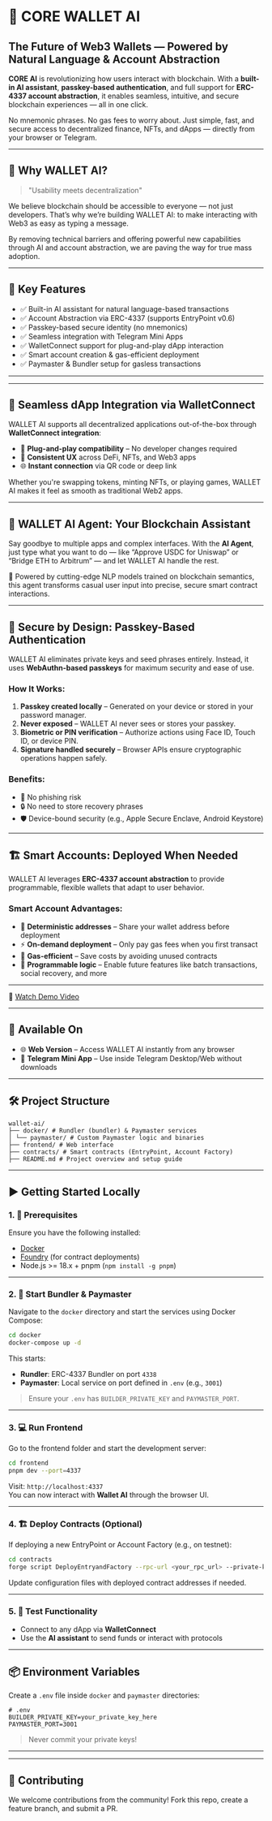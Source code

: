 # 🧠 CORE WALLET AI

## The Future of Web3 Wallets — Powered by Natural Language & Account Abstraction

**CORE AI** is revolutionizing how users interact with blockchain. With a **built-in AI assistant**, **passkey-based authentication**, and full support for **ERC-4337 account abstraction**, it enables seamless, intuitive, and secure blockchain experiences — all in one click.

No mnemonic phrases. No gas fees to worry about. Just simple, fast, and secure access to decentralized finance, NFTs, and dApps — directly from your browser or Telegram.

---

## 🧩 Why WALLET AI?

> "Usability meets decentralization"

We believe blockchain should be accessible to everyone — not just developers. That’s why we’re building WALLET AI: to make interacting with Web3 as easy as typing a message.

By removing technical barriers and offering powerful new capabilities through AI and account abstraction, we are paving the way for true mass adoption.

---

## 🧩 Key Features

- ✅ Built-in AI assistant for natural language-based transactions
- ✅ Account Abstraction via ERC-4337 (supports EntryPoint v0.6)
- ✅ Passkey-based secure identity (no mnemonics)
- ✅ Seamless integration with Telegram Mini Apps
- ✅ WalletConnect support for plug-and-play dApp interaction
- ✅ Smart account creation & gas-efficient deployment
- ✅ Paymaster & Bundler setup for gasless transactions

---

---

## 🔗 Seamless dApp Integration via WalletConnect

WALLET AI supports all decentralized applications out-of-the-box through **WalletConnect integration**:

- 🔐 **Plug-and-play compatibility** – No developer changes required
- 📱 **Consistent UX** across DeFi, NFTs, and Web3 apps
- 🌐 **Instant connection** via QR code or deep link

Whether you're swapping tokens, minting NFTs, or playing games, WALLET AI makes it feel as smooth as traditional Web2 apps.

---

## 💬 WALLET AI Agent: Your Blockchain Assistant

Say goodbye to multiple apps and complex interfaces. With the **AI Agent**, just type what you want to do — like “Approve USDC for Uniswap” or “Bridge ETH to Arbitrum” — and let WALLET AI handle the rest.

🧠 Powered by cutting-edge NLP models trained on blockchain semantics, this agent transforms casual user input into precise, secure smart contract interactions.

---

## 🔐 Secure by Design: Passkey-Based Authentication

WALLET AI eliminates private keys and seed phrases entirely. Instead, it uses **WebAuthn-based passkeys** for maximum security and ease of use.

### How It Works:

1. **Passkey created locally** – Generated on your device or stored in your password manager.
2. **Never exposed** – WALLET AI never sees or stores your passkey.
3. **Biometric or PIN verification** – Authorize actions using Face ID, Touch ID, or device PIN.
4. **Signature handled securely** – Browser APIs ensure cryptographic operations happen safely.

### Benefits:

- 👻 No phishing risk
- 🔒 No need to store recovery phrases
- 🛡️ Device-bound security (e.g., Apple Secure Enclave, Android Keystore)

---

## 🏗️ Smart Accounts: Deployed When Needed

WALLET AI leverages **ERC-4337 account abstraction** to provide programmable, flexible wallets that adapt to user behavior.

### Smart Account Advantages:

- 🧮 **Deterministic addresses** – Share your wallet address before deployment
- ⚡ **On-demand deployment** – Only pay gas fees when you first transact
- 🔄 **Gas-efficient** – Save costs by avoiding unused contracts
- 🤖 **Programmable logic** – Enable future features like batch transactions, social recovery, and more

---

🔗 [Watch Demo Video](https://youtu.be/9U-WRmNaY68)

---

## 📲 Available On

- 🌐 **Web Version** – Access WALLET AI instantly from any browser
- 💬 **Telegram Mini App** – Use inside Telegram Desktop/Web without downloads

---

## 🛠️ Project Structure

```
wallet-ai/
├── docker/ # Rundler (bundler) & Paymaster services
│ └── paymaster/ # Custom Paymaster logic and binaries
├── frontend/ # Web interface
├── contracts/ # Smart contracts (EntryPoint, Account Factory)
├── README.md # Project overview and setup guide
```

---

## ▶️ Getting Started Locally

### 1. 🔧 Prerequisites

Ensure you have the following installed:

- [Docker](https://docs.docker.com/get-docker/)
- [Foundry](https://foundry.paradigm.xyz/) (for contract deployments)
- Node.js >= 18.x + pnpm (`npm install -g pnpm`)

---

### 2. 🐳 Start Bundler & Paymaster

Navigate to the `docker` directory and start the services using Docker Compose:

```bash
cd docker
docker-compose up -d
```

This starts:

- **Rundler**: ERC-4337 Bundler on port `4338`
- **Paymaster**: Local service on port defined in `.env` (e.g., `3001`)

> Ensure your `.env` has `BUILDER_PRIVATE_KEY` and `PAYMASTER_PORT`.

---

### 3. 💻 Run Frontend

Go to the frontend folder and start the development server:

```bash
cd frontend
pnpm dev --port=4337
```

Visit: `http://localhost:4337`  
You can now interact with **Wallet AI** through the browser UI.

---

### 4. 🏗️ Deploy Contracts (Optional)

If deploying a new EntryPoint or Account Factory (e.g., on testnet):

```bash
cd contracts
forge script DeployEntryandFactory --rpc-url <your_rpc_url> --private-key <your_private_key> --broadcast
```

Update configuration files with deployed contract addresses if needed.

---

### 5. 🧪 Test Functionality

- Connect to any dApp via **WalletConnect**
- Use the **AI assistant** to send funds or interact with protocols

---

## 📦 Environment Variables

Create a `.env` file inside `docker` and `paymaster` directories:

```env
# .env
BUILDER_PRIVATE_KEY=your_private_key_here
PAYMASTER_PORT=3001
```

> Never commit your private keys!

---

---

## 🤝 Contributing

We welcome contributions from the community! Fork this repo, create a feature branch, and submit a PR.
